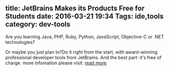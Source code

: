 title: JetBrains Makes its Products Free for Students
date: 2016-03-21 19:34
Tags: ide,tools
category: dev-tools
-------------------------------
Are you learning Java, PHP, Ruby, Python, JavaScript, Objective-C or .NET technologies?

Or maybe you just plan to?Do it right from the start, with award-winning professional developer tools from JetBrains. And the best part: it's free of charge.
more infomation please visit:
[read more](https://www.jetbrains.com/student/ "Free for students: Professional development tools from JetBrains")

